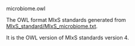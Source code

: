 microbiome.owl

The OWL format MIxS standards generated from [MIxS_standard/MIxS_microbiome.txt](https://github.com/zhengj2007/ontology-work/blob/master/MIxS/MIxS_standard/MIxS_microbiome.txt).

It is the OWL version of MIxS standards version 4.
